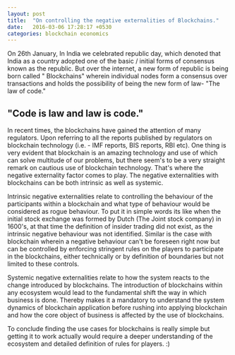 ```yaml
---
layout: post
title:  "On controlling the negative externalities of Blockchains."
date:   2016-03-06 17:28:17 +0530
categories: blockchain economics
---
```

On 26th January, In India we celebrated republic day, which denoted that India as a country adopted one of the basic / initial forms of consensus known as the republic. But over the internet, a new form of republic is being born called " Blockchains" wherein individual nodes form a consensus over transactions and holds the possibility of being the new form of law- "The law of code."   

## "Code is law and law is code."

In recent times, the blockchains have gained the attention of many regulators. Upon referring to all the reports published by regulators on blockchain technology (i.e. - IMF reports, BIS reports, RBI etc). One thing is very evident that blockchain is an amazing technology and use of which can solve multitude of our problems, but there seem's to be a very straight remark on cautious use of blockchain technology. That's where the negative externality factor comes to play. The negative externalities with blockchains can be both intrinsic as well as systemic. 

Intrinsic negative externalities relate to controlling the behaviour of the participants within a blockchain and what type of behaviour would be considered as rogue behaviour. To put it in simple words its like when the initial stock exchange was formed by Dutch (The Joint stock company) in 1600's, at that time the definition of insider trading did not exist, as the intrinsic negative behaviour was not identified.  Similar is the case with blockchain wherein a negative behaviour can't be foreseen right now but can be controlled by enforcing stringent rules on the players to participate in the blockchains, either technically or by definition of boundaries but not limited to these controls.

Systemic negative externalities relate to how the system reacts to the change introduced by blockchains. The introduction of blockchains within any ecosystem would lead to the fundamental shift the way in which business is done. Thereby makes it a mandatory to understand the system dynamics of blockchain application before rushing into applying blockchain and how the core object of business is affected by the use of blockchains.  

To conclude finding the use cases for blockchains is really simple but getting it to work actually would require a deeper understanding of the ecosystem and detailed definition of rules for players. :)
